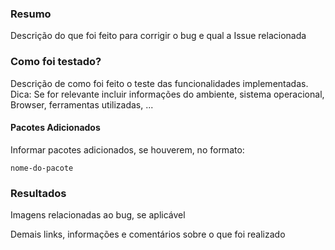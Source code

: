 ### Resumo
Descrição do que foi feito para corrigir o bug e qual a Issue relacionada

### Como foi testado?
Descrição de como foi feito o teste das funcionalidades implementadas. 
Dica: Se for relevante incluir informações do ambiente, sistema operacional, Browser, ferramentas utilizadas, ... 

#### Pacotes Adicionados
Informar pacotes adicionados, se houverem, no formato:
```
nome-do-pacote
```

### Resultados
Imagens relacionadas ao bug, se aplicável

Demais links, informações e comentários sobre o que foi realizado

